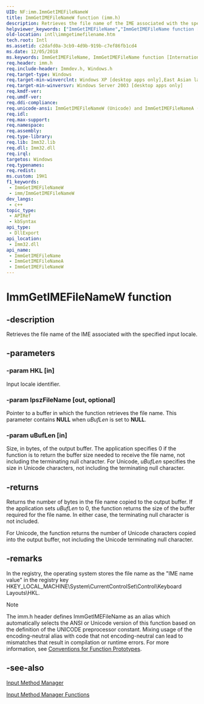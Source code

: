 ```yaml
---
UID: NF:imm.ImmGetIMEFileNameW
title: ImmGetIMEFileNameW function (imm.h)
description: Retrieves the file name of the IME associated with the specified input locale.
helpviewer_keywords: ["ImmGetIMEFileName","ImmGetIMEFileName function [Internationalization for Windows Applications]","ImmGetIMEFileNameA","ImmGetIMEFileNameW","_win32_ImmGetIMEFileName","imm/ImmGetIMEFileName","imm/ImmGetIMEFileNameA","imm/ImmGetIMEFileNameW","intl.immgetimefilename"]
old-location: intl\immgetimefilename.htm
tech.root: Intl
ms.assetid: c2dafd0a-3cb9-4d9b-919b-c7ef86fb1cd4
ms.date: 12/05/2018
ms.keywords: ImmGetIMEFileName, ImmGetIMEFileName function [Internationalization for Windows Applications], ImmGetIMEFileNameA, ImmGetIMEFileNameW, _win32_ImmGetIMEFileName, imm/ImmGetIMEFileName, imm/ImmGetIMEFileNameA, imm/ImmGetIMEFileNameW, intl.immgetimefilename
req.header: imm.h
req.include-header: Immdev.h, Windows.h
req.target-type: Windows
req.target-min-winverclnt: Windows XP [desktop apps only],East Asian language support installed.
req.target-min-winversvr: Windows Server 2003 [desktop apps only]
req.kmdf-ver: 
req.umdf-ver: 
req.ddi-compliance: 
req.unicode-ansi: ImmGetIMEFileNameW (Unicode) and ImmGetIMEFileNameA (ANSI)
req.idl: 
req.max-support: 
req.namespace: 
req.assembly: 
req.type-library: 
req.lib: Imm32.lib
req.dll: Imm32.dll
req.irql: 
targetos: Windows
req.typenames: 
req.redist: 
ms.custom: 19H1
f1_keywords:
 - ImmGetIMEFileNameW
 - imm/ImmGetIMEFileNameW
dev_langs:
 - c++
topic_type:
 - APIRef
 - kbSyntax
api_type:
 - DllExport
api_location:
 - Imm32.dll
api_name:
 - ImmGetIMEFileName
 - ImmGetIMEFileNameA
 - ImmGetIMEFileNameW
---
```


# ImmGetIMEFileNameW function


## -description

Retrieves the file name of the IME associated with the specified input locale.

## -parameters

### -param HKL [in]

Input locale identifier.

### -param lpszFileName [out, optional]

Pointer to a buffer in which the function retrieves the file name. This parameter contains <b>NULL</b> when <i>uBufLen</i> is set to <b>NULL</b>.

### -param uBufLen [in]

Size, in bytes, of the output buffer. The application specifies 0 if the function is to return the buffer size needed to receive the file name, not including the terminating null character. For Unicode, <i>uBufLen</i> specifies the size in Unicode characters, not including the terminating null character.

## -returns

Returns the number of bytes in the file name copied to the output buffer. If the application sets <i>uBufLen</i> to 0, the function returns the size of the buffer required for the file name. In either case, the terminating null character is not included.

For Unicode, the function returns the number of Unicode characters copied into the output buffer, not including the Unicode terminating null character.

## -remarks

In the registry, the operating system stores the file name as the "IME name value" in the registry key HKEY_LOCAL_MACHINE\System\CurrentControlSet\Control\Keyboard Layouts\HKL.
      





> [!NOTE]
> The imm.h header defines ImmGetIMEFileName as an alias which automatically selects the ANSI or Unicode version of this function based on the definition of the UNICODE preprocessor constant. Mixing usage of the encoding-neutral alias with code that not encoding-neutral can lead to mismatches that result in compilation or runtime errors. For more information, see [Conventions for Function Prototypes](/windows/win32/intl/conventions-for-function-prototypes).

## -see-also

<a href="https://docs.microsoft.com/windows/desktop/Intl/input-method-manager">Input Method Manager</a>



<a href="https://docs.microsoft.com/windows/desktop/Intl/input-method-manager-functions">Input Method Manager Functions</a>


